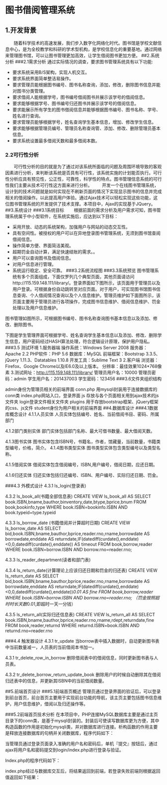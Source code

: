 # 图书借阅管理系统	 
## 1.开发背景
&#160; &#160; &#160; &#160;随着科学技术的高速发展，我们步入数字化网络化时代。图书馆是学校文献信息中心，是为全校教学和科研的学术型机构，是学校信息化的重要基地。通过网络来管理图书馆，可以让图书管理更加高效，让学生借阅图书更加方便。
##2.系统分析
###2.1需求分析
通过实际情况的调查，要求图书管理系统具有以下功能:
+ 要求系统采用B/S架构，实现人机交互。
+ 要求系统界面简单整洁易操作。
+ 要求管理员能根据图书编号、图书名称查询，添加，修改，删除图书信息并能对图书分类管理。
+ 要求借阅人能根据学号，图书编号借阅图书并展示该学号的借阅信息。
+ 要求能够根据学号、图书编号归还图书并展示该学号的借阅信息。
+ 要求能展示所有学生的图书借阅信息并能够根据图书编号、图书名称、学号、姓名进行查询。
+ 要求管理员能够根据学号，姓名查询学生基本信息，增加、修改学生信息。
+ 要求能够根据管理员编号、管理员名称查询管、添加、修改、删除管理员基本信息。
+ 要求系统设置最多借阅天数和最多借阅本数。
### 2.2可行性分析
&#160; &#160; &#160; &#160;可行性分析的目的就是为了通过对该系统所面临的问题及周围环境导致的客观因素进行分析，来判断该系统是否具有可行性，该系统实施的计划能否执行。可行性分析应具有预见性，公正性，可靠性，科学性的特点。图书管理信息系统的可行性我们主要从技术可行性这方面来进行分析。
&#160; &#160; &#160; &#160;开发一个在线图书管理系统，设计到的技术问题就是如何实现在不刷新页面的情况下实现显示图书的信息并完成相关的借阅操作。以此提高用户体验。通过Ajax技术可以轻松实现这些功能，这位图书管理系统的开发提供了技术支撑。本项目中，Ajax的实现基于JQuery。
##3.系统设计
###3.1系统目标
&#160; &#160; &#160; &#160;根据前面的需求分析及用户需求可知，图书管理系统属于中小型软件，在系统实施后，应达到以下目标：
+ 采用开放、动态的系统架构，加强用户与网站的动态交互性。
+ 具有空间性。被授权的用户可以在异地登录图书管理系统，无须到图书馆查阅借阅信息。
+ 操作简单方便、界面简洁美观。
+ 超期罚金自动计算，满足快速结账的需求。。
+ 用户可以查询图书及借阅信息。
+ 对用户信息进行管理。
+ 系统运行稳定、安全可靠。
###3.2系统流程图
###3.3系统预览
图书管理系统有多个页面组成，下面仅罗列几个典型页面，其他页面请访问http://115.159.148.111/library/。登录界面如下图所示，该页面用于管理员以及用户登录。可根据身份自动跳转至对应页面。对于用户，可实现图书馆图书信息查询、个人借阅情况查询以及个人信息维护。管理员维护如下面图所示，该页面主要用于管理员进行各项操作，完成图书信息维护、借阅信息维护、罚金处理以及用户信息维护。
   
图书管理如图所示，可根据图书编号、图书名称查询图书基本信息以及添加、修改、删除图书。
 
下图是学生管理界面可根据学号、姓名查询学生基本信息以及添加、修改、删除学生信息，用户密码经过HASH算法处理，符合逻辑设计原理，保护用户隐私。 
###3.5 测试环境
1.服务器端
	操作系统：Windows Server 2008
	服务器：Apache 2.2
	PHP软件：PHP 5.6
	数据库：MySQL
	前端框架：Bootstrap 3.3.5、jQuery 1.11.3、Datatables 1.10.8
	开发工具：Sublime Text 3
2.客户端
	浏览器：Firefox、Google Chrome以及IE6.0及以上版本。
	分辨率：最佳效果1024*768像素
3.测试网址：http://115.159.148.111/library/
			管理员用户名：10000
			管理员密码：admin
		学生用户名：201437003
		学生密码：123456
###3.6文件夹组织结构
 
admin身份为管理员相关的前端界面
conn.php 用mysqli封装用于连接数据库的conn类
index.php网站入口，登录界面
js 存放与各个页面相关用到ajax技术的js文件夹
login登录文件相关文件夹
plugins 用于存放bootstrap框架、jQuery框架的css、js文件
student身份为用户相关的前端界面
##4.数据库设计
###4.1数据库概念设计
4.1.1人员实体
人员实体包括编号、姓名、当前借阅书目、密码、所属部门
 
4.1.2部门类别实体
部门实体包括部门名称、最大可借书数量、最大借阅天数。
 
4.1.3图书实体
图书实体包含ISBN号，书籍名，作者，馆藏量，当前数量，书籍类型编号，价格，简介。 
4.1.4图书类型实体
图书类型实体包含类型编号以及类型名称。
 
4.1.5借阅实体
借阅实体包含借阅编号，ISBN,用户编号，借阅日期，应还日期。
 
4.1.6归还实体
归还实体包括归还编号、ISBN、用户编号、实际归还日期、罚金。
 
###4.3 外模式设计
4.3.1 ls_login(登录表)
 
4.3.2 ls_book_all(书籍全部信息表)
CREATE VIEW ls_book_all AS
SELECT book.ISBN,bname,bauthor,binventory,date,btype,bprice,bnum FROM book,bookinfo,type WHERE book.ISBN=bookinfo.ISBN AND book.typeid=type.typeid
 
4.3.3 ls_borrow_date (书籍借阅并计算超时日期)
CREATE VIEW ls_borrow_date AS
SELECT bid,book.ISBN,bname,bauthor,bprice,reader.rno,rname,borrowdate AS borrowdate,enddate AS returndate,IF(datediff(curdate(),enddate)<0,0,datediff(curdate(),enddate)) AS timeout FROM book,borrow,reader WHERE book.ISBN=borrow.ISBN AND borrow.rno=reader.rno;
 
4.3.3 ls_reader_department(读者和部门表)
 
4.3.4 ls_return_date(计算理论上应该归还日期和罚金的归还表)
CREATE VIEW ls_return_date AS
SELECT bid,book.ISBN,bname,bauthor,bprice,reader.rno,rname,borrowdate AS borrowdate,enddate AS returndate,IF(datediff(curdate(),enddate)<0,0,datediff(curdate(),enddate))*0.01 AS fine FROM book,borrow,reader WHERE book.ISBN=borrow.ISBN AND borrow.rno=reader.rno;
（罚金按照超时时长天数*0.01,即超时一天一分钱）
 
4.3.5 ls_return_all(实际归还信息表)
CREATE VIEW ls_return_all AS
SELECT book.ISBN,bname,bauthor,bprice,reader.rno,rname,rdept,returndate,fine FROM book,reader,returnd WHERE returnd.ISBN=book.ISBN AND returnd.rno=reader.rno
 
###4.4 触发器设计
4.3.1 tr_update 
当borrow表中插入数据时，自动更新图书表中当前数量减一，人员表的当前借阅本书加一。
 
4.3.1 tr_delete_row_in_borrow
删除借阅表中的借阅信息，同时更新图书表与人员表。
 
4.3.2 tr_delete_borrow_return_update_book
	删除用户的时候自动删除其在借阅归还表中的信息，并更新其ISBN中的当前借阅数量。
 
##5.前端首页设计
###5.1前端首页概述
	管理员通过登录界面的验证后，可以登录到前台首页，前台首页主要用于实现前台功能的导航，该主页主要包括图书信息维护，用户信息维护，借阅以及归还操作等。
 
###5.2前端首页技术分析
	在本项目中，PHP连接MySQL数据库主要是通过主页目录下的conn类，是基于mysqli封装的。封装后可使读写数据库更为方便，其中构造函数的作用是初始化mysqli类，并对数据库进行连接。析构函数的作用主要是释放连接数据库的句柄并关闭数据库，程序代码如下：
 
当管理员通过登录页面录入准确的用户名和密码后，单机『提交』按钮后，通过ajax将用户名和密码提交到login/index.php进行登录与验证。
 
Index.php的程序代码如下：
 
index.php经过与数据库交互后，将结果返回到前端，若登录失败前端则根据返回值返回如下结果：